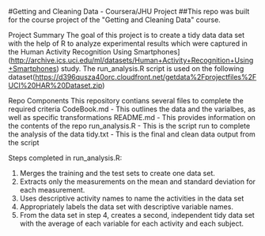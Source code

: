 #Getting and Cleaning Data - Coursera/JHU Project
##This repo was built for the course project of the "Getting and Cleaning Data" course.

Project Summary
The goal of this project is to create a tidy data data set with the help of R to analyze experimental results which were captured in the Human Activity Recognition Using Smartphones](http://archive.ics.uci.edu/ml/datasets/Human+Activity+Recognition+Using+Smartphones) study.
The run_analysis.R script is used on the following dataset(https://d396qusza40orc.cloudfront.net/getdata%2Fprojectfiles%2FUCI%20HAR%20Dataset.zip) 



Repo Components
This repository contians several files to complete the required criteria
CodeBook.md - This outlines the data and the varialbes, as well as specific transformations
README.md - This provides information on the contents of the repo
run_analysis.R - This is the script run to complete the analysis of the data
tidy.txt - This is the final and clean data output from the script

 Steps completed in run_analysis.R:

1. Merges the training and the test sets to create one data set.
2. Extracts only the measurements on the mean and standard deviation for each measurement.
3. Uses descriptive activity names to name the activities in the data set
4. Appropriately labels the data set with descriptive variable names.
5. From the data set in step 4, creates a second, independent tidy data set with the average of each    variable for each activity and each subject.
